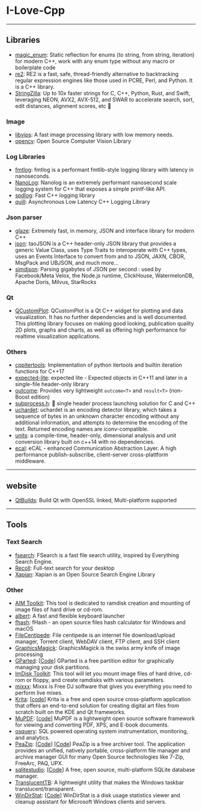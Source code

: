 # I-Love-Cpp

----

## Libraries

* [magic_enum](https://github.com/Neargye/magic_enum): Static reflection for enums (to string, from string, iteration) for modern C++, work with any enum type without any macro or boilerplate code
* [re2](https://github.com/google/re2): RE2 is a fast, safe, thread-friendly alternative to backtracking regular expression engines like those used in PCRE, Perl, and Python. It is a C++ library.
* [StringZilla](https://github.com/ashvardanian/StringZilla): Up to 10x faster strings for C, C++, Python, Rust, and Swift, leveraging NEON, AVX2, AVX-512, and SWAR to accelerate search, sort, edit distances, alignment scores, etc 🦖

### Image

* [libvips](https://github.com/libvips/libvips): A fast image processing library with low memory needs.
* [opencv](https://github.com/opencv/opencv): Open Source Computer Vision Library

### Log Libraries

* [fmtlog](https://github.com/MengRao/fmtlog): fmtlog is a performant fmtlib-style logging library with latency in nanoseconds.
* [NanoLog](https://github.com/PlatformLab/NanoLog): Nanolog is an extremely performant nanosecond scale logging system for C++ that exposes a simple printf-like API.
* [spdlog](https://github.com/gabime/spdlog): Fast C++ logging library
* [quill](https://github.com/odygrd/quill): Asynchronous Low Latency C++ Logging Library

### Json parser

* [glaze](https://github.com/stephenberry/glaze): Extremely fast, in memory, JSON and interface library for modern C++
* [json](https://github.com/taocpp/json): taoJSON is a C++ header-only JSON library that provides a generic Value Class, uses Type Traits to interoperate with C++ types, uses an Events Interface to convert from and to JSON, JAXN, CBOR, MsgPack and UBJSON, and much more...
* [simdjson](https://github.com/simdjson/simdjson): Parsing gigabytes of JSON per second : used by Facebook/Meta Velox, the Node.js runtime, ClickHouse, WatermelonDB, Apache Doris, Milvus, StarRocks

### Qt

* [QCustomPlot](https://www.qcustomplot.com/index.php/introduction): QCustomPlot is a Qt C++ widget for plotting and data visualization. It has no further dependencies and is well documented. This plotting library focuses on making good looking, publication quality 2D plots, graphs and charts, as well as offering high performance for realtime visualization applications.

### Others

* [cppitertools](https://github.com/ryanhaining/cppitertools): Implementation of python itertools and builtin iteration functions for C++17
* [expected-lite](https://github.com/martinmoene/expected-lite): expected lite - Expected objects in C++11 and later in a single-file header-only library
* [outcome](https://github.com/ned14/outcome): Provides very lightweight `outcome<T>` and `result<T>` (non-Boost edition)
* [subprocess.h](https://github.com/sheredom/subprocess.h): 🐜 single header process launching solution for C and C++
* [uchardet](https://www.freedesktop.org/wiki/Software/uchardet/): uchardet is an encoding detector library, which takes a sequence of bytes in an unknown character encoding without any additional information, and attempts to determine the encoding of the text. Returned encoding names are iconv-compatible.
* [units](https://github.com/nholthaus/units): a compile-time, header-only, dimensional analysis and unit conversion library built on c++14 with no dependencies.
* [ecal](https://github.com/eclipse-ecal/ecal): eCAL - enhanced Communication Abstraction Layer. A high performance publish-subscribe, client-server cross-plattform middleware.

----

## website

* [QtBuilds](https://sourceforge.net/projects/fsu0413-qtbuilds/): Build Qt with OpenSSL linked, Multi-platform supported

----

## Tools

### Text Search

* [fsearch](https://cboxdoerfer.github.io/fsearch/): FSearch is a fast file search utility, inspired by Everything Search Engine.
* [Recoll](https://www.recoll.org/index.html): Full-text search for your desktop
* [Xapian](https://xapian.org/): Xapian is an Open Source Search Engine Library

### Other

* [AIM Toolkit](https://sourceforge.net/projects/aim-toolkit/): This tool is dedicated to ramdisk creation and mounting of image files of hard drive or cd-rom.
* [albert](https://github.com/albertlauncher/albert): A fast and flexible keyboard launcher
* [fhash](https://github.com/sunjw/fhash): fHash - an open source files hash calculator for Windows and macOS
* [FileCentipede](https://sourceforge.net/projects/filecentipede/): File centipede is an internet file download/upload manager, Torrent client, WebDAV client, FTP client, and SSH client
* [GraphicsMagick](http://www.graphicsmagick.org/): GraphicsMagick is the swiss army knife of image processing
* [GParted](https://gparted.org/development.php): [[Code](https://gitlab.gnome.org/GNOME/gparted)] GParted is a free partition editor for graphically managing your disk partitions.
* [ImDisk Toolkit](https://sourceforge.net/projects/imdisk-toolkit/): This tool will let you mount image files of hard drive, cd-rom or floppy, and create ramdisks with various parameters.
* [mixxx](https://github.com/mixxxdj/mixxx): Mixxx is Free DJ software that gives you everything you need to perform live mixes.
* [Krita](https://krita.org/): [[code](https://invent.kde.org/graphics/krita)] Krita is a free and open source cross-platform application that offers an end-to-end solution for creating digital art files from scratch built on the KDE and Qt frameworks.
* [MuPDF](https://mupdf.com/): [[code](https://github.com/ArtifexSoftware/mupdf)] MuPDF is a lightweight open source software framework for viewing and converting
PDF, XPS, and E-book documents.
* [osquery](https://github.com/osquery/osquery): SQL powered operating system instrumentation, monitoring, and analytics.
* [PeaZip](https://peazip.github.io/): [[Code](https://peazip.github.io/peazip-sources.html)] [[Code](https://github.com/peazip/PeaZip)] PeaZip is a free archiver tool. The application provides an unified, natively portable, cross-platform file manager and archive manager GUI for many Open Source technologies like 7-Zip, FreeArc, PAQ, UPX.
* [sqlitestudio](https://sqlitestudio.pl/): [[Code](https://github.com/pawelsalawa/sqlitestudio)] A free, open source, multi-platform SQLite database manager.
* [TranslucentTB](https://github.com/TranslucentTB/TranslucentTB): A lightweight utility that makes the Windows taskbar translucent/transparent.
* [WinDirStat](https://windirstat.net/): [[Code](https://github.com/windirstat/windirstat)] WinDirStat is a disk usage statistics viewer and cleanup assistant for Microsoft Windows clients and servers.
